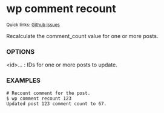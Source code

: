 # wp comment recount

<small>Quick links: <a href="https://github.com/issues?q=is%3Aopen+label%3Acommand%3Acomment-recount+sort%3Aupdated-desc+org%3Awp-cli">Github issues</a></small>

Recalculate the comment_count value for one or more posts.

### OPTIONS

&lt;id&gt;...
: IDs for one or more posts to update.

### EXAMPLES

    # Recount comment for the post.
    $ wp comment recount 123
    Updated post 123 comment count to 67.



